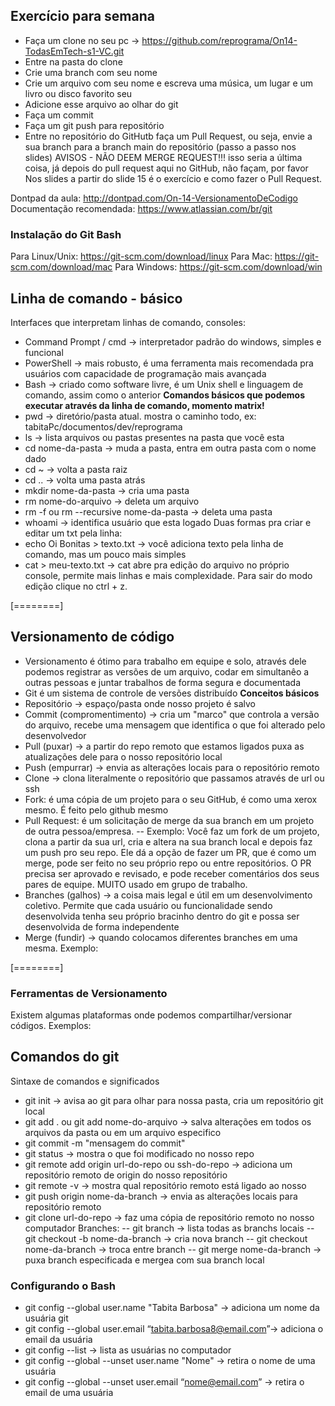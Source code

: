 ## Exercício para semana
- Faça um clone no seu pc -> https://github.com/reprograma/On14-TodasEmTech-s1-VC.git
- Entre na pasta do clone
- Crie uma branch com seu nome
- Crie um arquivo com seu nome e escreva uma música, um lugar e um livro ou disco favorito seu
- Adicione esse arquivo ao olhar do git
- Faça um commit
- Faça um git push para  repositório
- Entre no repositório do GitHutb faça um Pull Request, ou seja, envie a sua branch para a branch main do repositório (passo a passo nos slides)
AVISOS - NÃO DEEM MERGE REQUEST!!! isso seria a última coisa, já depois do pull request aqui no GitHub, não façam, por favor
Nos slides a partir do slide 15 é o exercício e como fazer o Pull Request.

Dontpad da aula: http://dontpad.com/On-14-VersionamentoDeCodigo
Documentação recomendada: https://www.atlassian.com/br/git

### Instalação do Git Bash
Para Linux/Unix: https://git-scm.com/download/linux
Para Mac: https://git-scm.com/download/mac
Para Windows: https://git-scm.com/download/win

## Linha de comando - básico
Interfaces que interpretam linhas de comando, consoles:
- Command Prompt / cmd -> interpretador padrão do windows, simples e funcional
- PowerShell -> mais robusto, é uma ferramenta  mais recomendada pra usuários com capacidade de programação mais avançada
- Bash -> criado como software livre, é um Unix shell e linguagem de comando, assim como o anterior
**Comandos básicos que podemos executar através da linha de comando, momento matrix!**
- pwd -> diretório/pasta atual. mostra o caminho todo, ex: tabitaPc/documentos/dev/reprograma
- ls -> lista arquivos ou pastas presentes na pasta que você esta
- cd nome-da-pasta -> muda a pasta, entra em outra pasta com o nome dado
- cd ~ -> volta a pasta raiz
- cd .. -> volta uma pasta atrás
- mkdir nome-da-pasta -> cria uma pasta
- rm nome-do-arquivo -> deleta um arquivo
- rm -f ou rm --recursive nome-da-pasta -> deleta uma pasta
- whoami -> identifica usuário que esta logado 
Duas formas pra criar e editar um txt pela linha: 
- echo Oi Bonitas > texto.txt -> você adiciona texto pela linha de comando, mas um pouco mais simples
- cat > meu-texto.txt -> cat abre pra edição do arquivo no próprio console, permite mais linhas e mais complexidade. Para sair do modo edição clique no ctrl + z.

[========]

## Versionamento de código
- Versionamento é ótimo para trabalho em equipe e solo, através dele podemos registrar as versões de um arquivo, codar em simultanêo a outras pessoas e juntar trabalhos de forma segura e documentada
- Git é um sistema de controle de versões distribuído
**Conceitos básicos**
- Repositório -> espaço/pasta onde nosso projeto é salvo
- Commit (compromentimento) -> cria um "marco" que controla a versão do arquivo, recebe uma mensagem que identifica o que foi alterado pelo desenvolvedor
- Pull (puxar) -> a partir do repo remoto que estamos ligados puxa as atualizações dele para o nosso repositório local
- Push (empurrar) -> envia as alterações locais para o repositório remoto
- Clone -> clona literalmente o repositório que passamos através de url ou ssh
- Fork: é uma cópia de um projeto para o seu GitHub, é como uma xerox mesmo. É feito pelo github mesmo
- Pull Request: é um solicitação de merge da sua branch em um projeto de outra pessoa/empresa.
-- Exemplo: Você faz um fork de um projeto, clona a partir da sua url, cria e altera na sua branch local e depois faz um push pro seu repo. Ele dá a opção de fazer um PR, que é como um merge, pode ser feito no seu próprio repo ou entre repositórios. O PR precisa ser aprovado e revisado, e pode receber comentários dos seus pares de equipe. MUITO usado em grupo de trabalho.
- Branches (galhos) -> a coisa mais legal e útil em um desenvolvimento coletivo. Permite que cada usuário ou funcionalidade sendo desenvolvida tenha seu próprio bracinho dentro do git e possa ser desenvolvida de forma independente
- Merge (fundir) -> quando colocamos diferentes branches em uma mesma. Exemplo:



[========]

### Ferramentas de Versionamento
Existem algumas plataformas onde podemos compartilhar/versionar códigos. Exemplos:



## Comandos do git
Sintaxe de comandos e significados 
- git init -> avisa ao git para olhar para nossa pasta, cria um repositório git local
- git add . ou git add nome-do-arquivo -> salva alterações em todos os arquivos da pasta ou em um arquivo especifico
- git commit -m "mensagem do commit" 
- git status -> mostra o que foi modificado no nosso repo
- git remote add origin url-do-repo ou ssh-do-repo -> adiciona um repositório remoto de origin do nosso repositório
- git remote -v -> mostra qual repositório remoto está ligado ao nosso
- git push origin nome-da-branch -> envia as alterações locais para repositório remoto
- git clone url-do-repo -> faz uma cópia de repositório remoto no nosso computador
Branches:
-- git branch -> lista todas as branchs locais
-- git checkout -b nome-da-branch -> cria nova branch
-- git checkout nome-da-branch -> troca entre branch
-- git merge nome-da-branch -> puxa branch especificada e mergea com sua branch local

### Configurando o Bash
- git config --global user.name "Tabita Barbosa" -> adiciona um nome da usuária git
- git config --global user.email “tabita.barbosa8@email.com”-> adiciona o email da usuária
- git config --list -> lista as usuárias no computador
- git config --global --unset user.name "Nome" -> retira o nome de uma usuária
- git config --global --unset user.email “nome@email.com” -> retira o email de uma usuária

